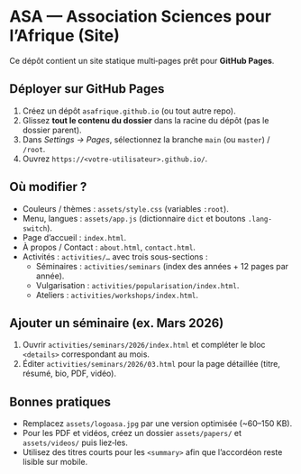 # ASA — Association Sciences pour l’Afrique (Site)

Ce dépôt contient un site statique multi‑pages prêt pour **GitHub Pages**.

## Déployer sur GitHub Pages
1. Créez un dépôt `asafrique.github.io` (ou tout autre repo).
2. Glissez **tout le contenu du dossier** dans la racine du dépôt (pas le dossier parent).
3. Dans *Settings → Pages*, sélectionnez la branche `main` (ou `master`) / `/root`.
4. Ouvrez `https://<votre-utilisateur>.github.io/`.

## Où modifier ?
- Couleurs / thèmes : `assets/style.css` (variables `:root`).
- Menu, langues : `assets/app.js` (dictionnaire `dict` et boutons `.lang-switch`).
- Page d’accueil : `index.html`.
- À propos / Contact : `about.html`, `contact.html`.
- Activités : `activities/…` avec trois sous-sections :
  - Séminaires : `activities/seminars` (index des années + 12 pages par année).
  - Vulgarisation : `activities/popularisation/index.html`.
  - Ateliers : `activities/workshops/index.html`.

## Ajouter un séminaire (ex. Mars 2026)
1. Ouvrir `activities/seminars/2026/index.html` et compléter le bloc `<details>` correspondant au mois.
2. Éditer `activities/seminars/2026/03.html` pour la page détaillée (titre, résumé, bio, PDF, vidéo).

## Bonnes pratiques
- Remplacez `assets/logoasa.jpg` par une version optimisée (~60–150 KB).
- Pour les PDF et vidéos, créez un dossier `assets/papers/` et `assets/videos/` puis liez‑les.
- Utilisez des titres courts pour les `<summary>` afin que l’accordéon reste lisible sur mobile.
